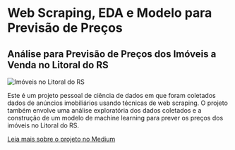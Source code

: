 # Web Scraping, EDA e Modelo para Previsão de Preços

## Análise para Previsão de Preços dos Imóveis a Venda no Litoral do RS

![Imóveis no Litoral do RS](https://user-images.githubusercontent.com/109030838/227395255-804fa2f4-f2f3-4aea-aa27-240cd2d650cb.png)

Este é um projeto pessoal de ciência de dados em que foram coletados dados de anúncios imobiliários usando técnicas de web scraping. O projeto também envolve uma análise exploratória dos dados coletados e a construção de um modelo de machine learning para prever os preços dos imóveis no Litoral do RS.

[Leia mais sobre o projeto no Medium](https://medium.com/@diovani.dupont/web-scraping-eda-e-modelo-para-previs%C3%A3o-de-pre%C3%A7os-3c4cf24e252e)
